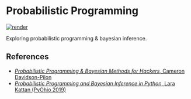 # Probabilistic Programming

[![render](https://img.shields.io/badge/render-nbviewer-orange)](https://nbviewer.jupyter.org/github/alexandru-dinu/prob-prog/tree/main/)

Exploring probabilistic programming & bayesian inference.

## References
- [_Probabilistic Programming & Bayesian Methods for Hackers_, Cameron Davidson-Pilon](http://camdavidsonpilon.github.io/Probabilistic-Programming-and-Bayesian-Methods-for-Hackers/)
- [_Probabilistic Programming and Bayesian Inference in Python_, Lara Kattan (PyOhio 2019)](https://www.pyohio.org/2019/presentations/116)
